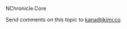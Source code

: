 NChronicle.Core



Send comments on this topic to [kana@ikimi.co](mailto:kana%40ikimi.co?Subject=NChronicle.Core)

